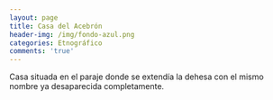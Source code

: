 ```yaml
---
layout: page
title: Casa del Acebrón
header-img: /img/fondo-azul.png
categories: Etnográfico
comments: 'true'
---
```



Casa situada en el paraje donde se extendía la dehesa con el mismo nombre ya desaparecida completamente.

<div class="photo-gallery">
<ul>
</ul>
</div>
